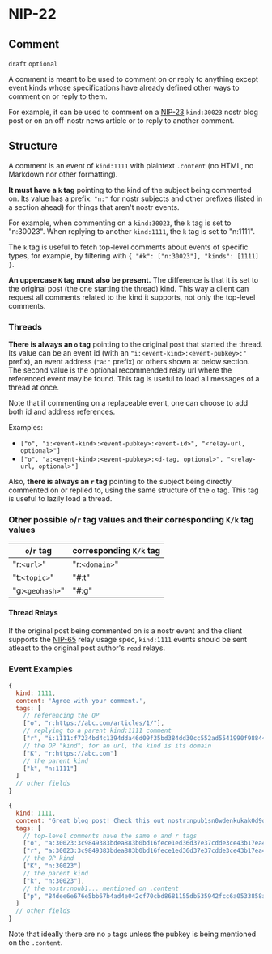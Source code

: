 NIP-22
======

Comment
-------

`draft` `optional`

A comment is meant to be used to comment on
or reply to anything except event kinds
whose specifications have already defined other
ways to comment on or reply to them.

For example, it can be used to comment on a [NIP-23](23.md) `kind:30023` nostr blog post
or on an off-nostr news article or to reply to another comment.

## Structure

A comment is an event of `kind:1111` with plaintext `.content`
(no HTML, no Markdown nor other formatting).

**It must have a `k` tag** pointing to the kind of the subject being commented on.
Its value has a prefix: `"n:"` for nostr subjects and other prefixes (listed in a section ahead)
for things that aren't nostr events.

For example, when commenting on a `kind:30023`, the `k` tag is set to "n:30023".
When replying to another `kind:1111`, the `k` tag is set to "n:1111".

The `k` tag is useful to fetch top-level comments about events of specific types, for example,
by filtering with `{ "#k": ["n:30023"], "kinds": [1111] }`.

**An uppercase `K` tag must also be present.** The difference is that it is set to the original post (the one starting the thread) kind.
This way a client can request all comments related to the kind it supports, not only the top-level comments.

### Threads

**There is always an `o` tag** pointing to the original post that started the thread.
Its value can be an event id (with an `"i:<event-kind>:<event-pubkey>:"` prefix),
an event address (`"a:"` prefix) or others shown at below section. The second value
is the optional recommended relay url where the referenced event may be found.
This tag is useful to load all messages of a thread at once.

Note that if commenting on a replaceable event, one can choose to add both id and address references.

Examples:

- `["o", "i:<event-kind>:<event-pubkey>:<event-id>", "<relay-url, optional>"]`
- `["o", "a:<event-kind>:<event-pubkey>:<d-tag, optional>", "<relay-url, optional>"]`

Also, **there is always an `r` tag** pointing to the subject being directly commented on or replied to, using the
same structure of the `o` tag.
This tag is useful to lazily load a thread.

### Other possible `o`/`r` tag values and their corresponding `K/k` tag values

| `o`/`r` tag | corresponding `K/k` tag |
| - | - |
| "r:`<url>`" | "r:`<domain>`" |
| "t:`<topic>`" | "#:t" |
| "g:`<geohash>`" | "#:g" |

#### Thread Relays

If the original post being commented on is a nostr event and
the client supports the [NIP-65](65.md) relay usage spec,
`kind:1111` events should be sent atleast to the original post author's `read` relays.

### Event Examples

```js
{
  kind: 1111,
  content: 'Agree with your comment.',
  tags: [
    // referencing the OP
    ["o", "r:https://abc.com/articles/1/"],
    // replying to a parent kind:1111 comment
    ["r", "i:1111:f7234bd4c1394dda46d09f35bd384dd30cc552ad5541990f98844fb06676e9ca:5c83da77af1dec6d7289834998ad7aafbd9e2191396d75ec3cc27f5a77226f36", "wss://example.relay"],
    // the OP "kind"; for an url, the kind is its domain
    ["K", "r:https://abc.com"]
    // the parent kind
    ["k", "n:1111"]
  ]
  // other fields
}
```

```js
{
  kind: 1111,
  content: 'Great blog post! Check this out nostr:npub1sn0wdenkukak0d9dfczzeacvhkrgz92ak56egt7vdgzn8pv2wfqqhrjdv9.',
  tags: [
    // top-level comments have the same o and r tags
    ["o", "a:30023:3c9849383bdea883b0bd16fece1ed36d37e37cdde3ce43b17ea4e9192ec11289:f9347ca7", "wss://example.relay"],
    ["r", "a:30023:3c9849383bdea883b0bd16fece1ed36d37e37cdde3ce43b17ea4e9192ec11289:f9347ca7", "wss://example.relay"],
    // the OP kind
    ["K", "n:30023"]
    // the parent kind
    ["k", "n:30023"],
    // the nostr:npub1... mentioned on .content
    ["p", "84dee6e676e5bb67b4ad4e042cf70cbd8681155db535942fcc6a0533858a7240"]
  ]
  // other fields
}
```

Note that ideally there are no `p` tags unless the pubkey is being mentioned on the `.content`.
